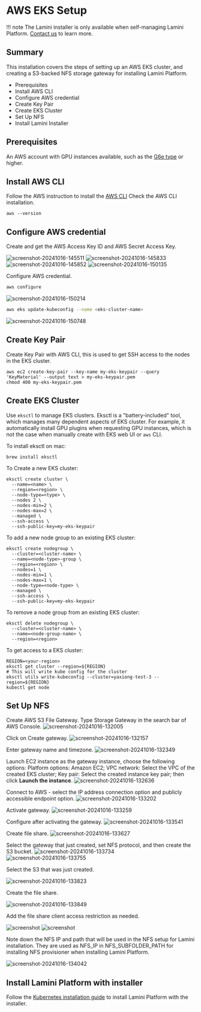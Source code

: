 # AWS EKS Setup

!!! note
    The Lamini installer is only available when self-managing Lamini Platform. [Contact us](https://www.lamini.ai/contact) to learn more.

## Summary

This installation covers the steps of setting up an AWS EKS cluster,
and creating a S3-backed NFS storage gateway for installing Lamini Platform.

- Prerequisites
- Install AWS CLI
- Configure AWS credential
- Create Key Pair
- Create EKS Cluster
- Set Up NFS
- Install Lamini Installer

## Prerequisites

An AWS account with GPU instances available, such as the [G6e type](https://aws.amazon.com/ec2/instance-types/g6e/) or higher.

## Install AWS CLI

Follow the AWS instruction to install the [AWS CLI](
https://docs.aws.amazon.com/cli/latest/userguide/getting-started-install.html)
Check the AWS CLI installation.

```shell
aws --version
```

## Configure AWS credential

Create and get the AWS Access Key ID and AWS Secret Access Key.

![screenshot-20241016-145511](../assets/eks_access_key.png)
![screenshot-20241016-145833](../assets/eks_access_key_1.png)
![screenshot-20241016-145852](../assets/eks_access_key_2.png)
![screenshot-20241016-150135](../assets/eks_access_key_3.png)

Configure AWS credential.

```bash
aws configure
```

![screenshot-20241016-150214](../assets/eks_configure.png)

```bash
aws eks update-kubeconfig --name <eks-cluster-name>
```

![screenshot-20241016-150748](../assets/eks_update_config.png)

## Create Key Pair

Create Key Pair with AWS CLI, this is used to get SSH access to the nodes in the EKS cluster.

```shell
aws ec2 create-key-pair --key-name my-eks-keypair --query 'KeyMaterial' --output text > my-eks-keypair.pem
chmod 400 my-eks-keypair.pem
```

## Create EKS Cluster

Use `eksctl` to manage EKS clusters. Eksctl is a "battery-included" tool, which manages
many dependent aspects of EKS cluster. For example, it automatically install GPU plugins when
requesting GPU instances, which is not the case when manually create with EKS web UI or `aws` CLI.

To install eksctl on mac:

```shell
brew install eksctl
```

To Create a new EKS cluster:

```shell
eksctl create cluster \
  --name=<name> \
  --region=<region> \
  --node-type=<type> \
  --nodes 2 \
  --nodes-min=2 \
  --nodes-max=2 \
  --managed \
  --ssh-access \
  --ssh-public-key=my-eks-keypair
```

To add a new node group to an existing EKS cluster:

```shell
eksctl create nodegroup \
  --cluster=<cluster-name> \
  --name=<node-type>-group \
  --region=<region> \
  --nodes=1 \
  --nodes-min=1 \
  --nodes-max=1 \
  --node-type=<node-type> \
  --managed \
  --ssh-access \
  --ssh-public-key=my-eks-keypair
```

To remove a node group from an existing EKS cluster:

```shell
eksctl delete nodegroup \
  --cluster=<cluster-name> \
  --name=<node-group-name> \
  --region=<region>
```

To get access to a EKS cluster:

```shell
REGION=<your-region>
eksctl get cluster --region=${REGION}
# This will write kube config for the cluster
eksctl utils write-kubeconfig --cluster=yaxiong-test-3 --region=${REGION}
kubectl get node
```

## Set Up NFS

Create AWS S3 File Gateway. Type Storage Gateway in the search bar of AWS Console.
![screenshot-20241016-132005](../assets/eks_gateway.png)

Click on Create gateway.
![screenshot-20241016-132157](../assets/eks_create_gateway.png)

Enter gateway name and timezone.
![screenshot-20241016-132349](../assets/eks_gatewayname.png)

Launch EC2 instance as the gateway instance, choose the following options:
Platform options: Amazon EC2;
VPC network: Select the VPC of the created EKS cluster;
Key pair: Select the created instance key pair;
then click **Launch the instance**.
![screenshot-20241016-132636](../assets/eks_gatewaynetwork.png)

Connect to AWS - select the IP address connection option and publicly accessible endpoint option.
![screenshot-20241016-133202](../assets/eks_ip.png)

Activate gateway.
![screenshot-20241016-133259](../assets/eks_activate_gateway.png)

Configure after activating the gateway.
![screenshot-20241016-133541](../assets/eks_gatewayconfigure.png)

Create file share.
![screenshot-20241016-133627](../assets/eks_fileshare.png)

Select the gateway that just created, set NFS protocol, and then create the S3 bucket.
![screenshot-20241016-133734](../assets/eks_nfs_protocol.png)
![screenshot-20241016-133755](../assets/eks_s3.png)

Select the S3 that was just created.

![screenshot-20241016-133823](../assets/eks_select_s3.png)

Create the file share.

![screenshot-20241016-133849](../assets/eks_create_fileshare.png)

Add the file share client access restriction as needed.

![screenshot](../assets/eks_fileshare1.png)
![screenshot](../assets/eks_fileshare2.png)

Note down the NFS IP and path that will be used in the NFS setup for Lamini installation.
They are used as NFS_IP in NFS_SUBFOLDER_PATH for installing NFS provisioner when
installing Lamini Platform.

![screenshot-20241016-134042](../assets/eks_ip_path.png)

## Install Lamini Platform with installer

Follow the [Kubernetes installation guide](kubernetes_install.md)
to install Lamini Platform with the installer.
